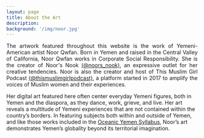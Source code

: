 ```yaml
---
layout: page
title: About the Art
description:
background: '/img/noor.jpg'
---
```


<p align="justify">
The artwork featured throughout this website is the work of Yemeni-American artist Noor Qwfan. Born in Yemen and raised in the Central Valley of California, Noor Qwfan works in Corporate Social Responsibility. She is the creator of Noor's Nook <a href="https://www.instagram.com/noors_nook/">(@noors_nook)</a>, an expressive outlet for her creative tendencies. Noor is also the creator and host of This Muslim Girl Podcast <a href="https://www.instagram.com/thismuslimgirlpodcast/"> (@thismuslimgirlpodcast)</a>, a platform started in 2017 to amplify the voices of Muslim women and their experiences.

Her digital art featured here often center everyday Yemeni figures, both in Yemen and the diaspora, as they dance, work, grieve, and live. Her art reveals a multitude of Yemeni experiences that are not contained within the country’s borders. In featuring subjects both within and outside of Yemen, and like those works included in the <a href="https://gokhamin.com/global-yemen/syllabus">Oceanic Yemen Syllabus</a>, Noor’s art demonstrates Yemen’s globality beyond its territorial imagination.
 </p>
